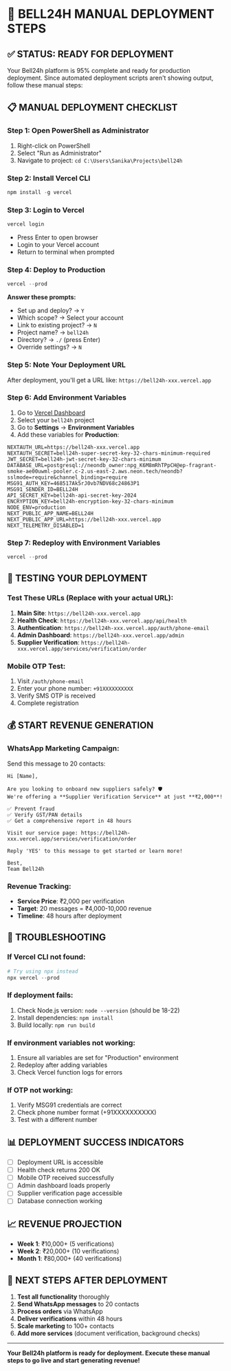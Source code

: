 # 🚀 BELL24H MANUAL DEPLOYMENT STEPS

## ✅ STATUS: READY FOR DEPLOYMENT

Your Bell24h platform is 95% complete and ready for production deployment. Since automated deployment scripts aren't showing output, follow these manual steps:

## 📋 MANUAL DEPLOYMENT CHECKLIST

### Step 1: Open PowerShell as Administrator
1. Right-click on PowerShell
2. Select "Run as Administrator"
3. Navigate to project: `cd C:\Users\Sanika\Projects\bell24h`

### Step 2: Install Vercel CLI
```powershell
npm install -g vercel
```

### Step 3: Login to Vercel
```powershell
vercel login
```
- Press Enter to open browser
- Login to your Vercel account
- Return to terminal when prompted

### Step 4: Deploy to Production
```powershell
vercel --prod
```

**Answer these prompts:**
- Set up and deploy? → `Y`
- Which scope? → Select your account
- Link to existing project? → `N`
- Project name? → `bell24h`
- Directory? → `./` (press Enter)
- Override settings? → `N`

### Step 5: Note Your Deployment URL
After deployment, you'll get a URL like: `https://bell24h-xxx.vercel.app`

### Step 6: Add Environment Variables
1. Go to [Vercel Dashboard](https://vercel.com/dashboard)
2. Select your `bell24h` project
3. Go to **Settings** → **Environment Variables**
4. Add these variables for **Production**:

```
NEXTAUTH_URL=https://bell24h-xxx.vercel.app
NEXTAUTH_SECRET=bell24h-super-secret-key-32-chars-minimum-required
JWT_SECRET=bell24h-jwt-secret-key-32-chars-minimum
DATABASE_URL=postgresql://neondb_owner:npg_K6M8mRhTPpCH@ep-fragrant-smoke-ae00uwml-pooler.c-2.us-east-2.aws.neon.tech/neondb?sslmode=require&channel_binding=require
MSG91_AUTH_KEY=468517Ak5rJ0vb7NDV68c24863P1
MSG91_SENDER_ID=BELL24H
API_SECRET_KEY=bell24h-api-secret-key-2024
ENCRYPTION_KEY=bell24h-encryption-key-32-chars-minimum
NODE_ENV=production
NEXT_PUBLIC_APP_NAME=BELL24H
NEXT_PUBLIC_APP_URL=https://bell24h-xxx.vercel.app
NEXT_TELEMETRY_DISABLED=1
```

### Step 7: Redeploy with Environment Variables
```powershell
vercel --prod
```

## 🧪 TESTING YOUR DEPLOYMENT

### Test These URLs (Replace with your actual URL):
1. **Main Site**: `https://bell24h-xxx.vercel.app`
2. **Health Check**: `https://bell24h-xxx.vercel.app/api/health`
3. **Authentication**: `https://bell24h-xxx.vercel.app/auth/phone-email`
4. **Admin Dashboard**: `https://bell24h-xxx.vercel.app/admin`
5. **Supplier Verification**: `https://bell24h-xxx.vercel.app/services/verification/order`

### Mobile OTP Test:
1. Visit `/auth/phone-email`
2. Enter your phone number: `+91XXXXXXXXXX`
3. Verify SMS OTP is received
4. Complete registration

## 💰 START REVENUE GENERATION

### WhatsApp Marketing Campaign:
Send this message to 20 contacts:

```
Hi [Name],

Are you looking to onboard new suppliers safely? 🛡️
We're offering a **Supplier Verification Service** at just **₹2,000**!

✅ Prevent fraud
✅ Verify GST/PAN details  
✅ Get a comprehensive report in 48 hours

Visit our service page: https://bell24h-xxx.vercel.app/services/verification/order

Reply 'YES' to this message to get started or learn more!

Best,
Team Bell24h
```

### Revenue Tracking:
- **Service Price**: ₹2,000 per verification
- **Target**: 20 messages = ₹4,000-10,000 revenue
- **Timeline**: 48 hours after deployment

## 🚨 TROUBLESHOOTING

### If Vercel CLI not found:
```powershell
# Try using npx instead
npx vercel --prod
```

### If deployment fails:
1. Check Node.js version: `node --version` (should be 18-22)
2. Install dependencies: `npm install`
3. Build locally: `npm run build`

### If environment variables not working:
1. Ensure all variables are set for "Production" environment
2. Redeploy after adding variables
3. Check Vercel function logs for errors

### If OTP not working:
1. Verify MSG91 credentials are correct
2. Check phone number format (+91XXXXXXXXXX)
3. Test with a different number

## 📊 DEPLOYMENT SUCCESS INDICATORS

- [ ] Deployment URL is accessible
- [ ] Health check returns 200 OK
- [ ] Mobile OTP received successfully
- [ ] Admin dashboard loads properly
- [ ] Supplier verification page accessible
- [ ] Database connection working

## 📈 REVENUE PROJECTION

- **Week 1**: ₹10,000+ (5 verifications)
- **Week 2**: ₹20,000+ (10 verifications)
- **Month 1**: ₹80,000+ (40 verifications)

## 🎯 NEXT STEPS AFTER DEPLOYMENT

1. **Test all functionality** thoroughly
2. **Send WhatsApp messages** to 20 contacts
3. **Process orders** via WhatsApp
4. **Deliver verifications** within 48 hours
5. **Scale marketing** to 100+ contacts
6. **Add more services** (document verification, background checks)

---

**Your Bell24h platform is ready for deployment. Execute these manual steps to go live and start generating revenue!**
